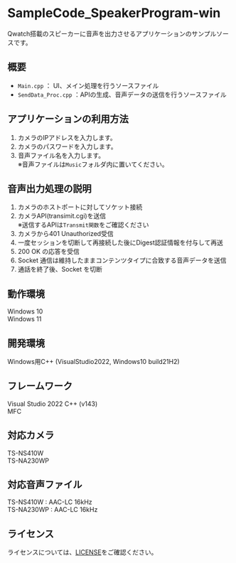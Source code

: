 # SampleCode_SpeakerProgram-win
Qwatch搭載のスピーカーに音声を出力させるアプリケーションのサンプルソースです。 

## 概要  
- `Main.cpp` ： UI、メイン処理を行うソースファイル  
- `SendData_Proc.cpp` ：APIの生成、音声データの送信を行うソースファイル

## アプリケーションの利用方法
1. カメラのIPアドレスを入力します。  
2. カメラのパスワードを入力します。  
3. 音声ファイル名を入力します。  
※音声ファイルは`Music`フォルダ内に置いてください。

## 音声出力処理の説明
1. カメラのホストポートに対してソケット接続  
2. カメラAPI(transimit.cgi)を送信  
   ※送信するAPIは`Transmit関数`をご確認ください  
3. カメラから401 Unauthorized受信  
4. 一度セッションを切断して再接続した後にDigest認証情報を付与して再送  
5. 200 OK の応答を受信  
6. Socket 通信は維持したままコンテンツタイプに合致する音声データを送信  
7. 通話を終了後、Socket を切断

## 動作環境
Windows 10  
Windows 11

## 開発環境
Windows用C++ (VisualStudio2022, Windows10 build21H2)

## フレームワーク
Visual Studio 2022 C++ (v143)  
MFC

## 対応カメラ
TS-NS410W  
TS-NA230WP  

## 対応音声ファイル   
TS-NS410W : AAC-LC 16kHz   
TS-NA230WP : AAC-LC 16kHz

## ライセンス
ライセンスについては、[LICENSE](../../LICENSE)をご確認ください。